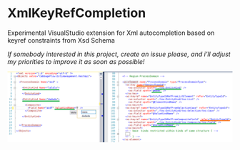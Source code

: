 # XmlKeyRefCompletion
Experimental VisualStudio extension for Xml autocompletion based on keyref constraints from Xsd Schema

_If somebody interested in this project, create an issue please, and i'll adjust my priorities to improve it as soon as possible!_

![Completion illustration](./media/illustration.png)

